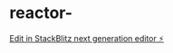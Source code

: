 # reactor-

[Edit in StackBlitz next generation editor ⚡️](https://stackblitz.com/~/github.com/4h5t/reactor-)